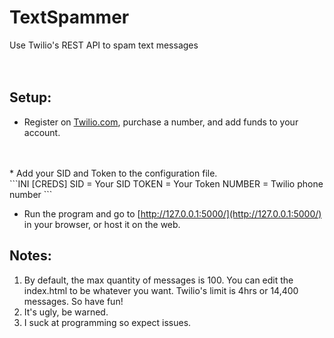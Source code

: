 # TextSpammer
 Use Twilio's REST API to spam text messages
 <br/>
 <br/>
 <br/>
 ## Setup:
 * Register on [Twilio.com](https://www.twilio.com/), purchase a number, and add funds to your account.
 <br/>
 <br/>
 * Add your SID and Token to the configuration file.
 <br/>
 ```INI
[CREDS]
SID = Your SID
TOKEN = Your Token
NUMBER = Twilio phone number
``` 

* Run the program and go to [http://127.0.0.1:5000/](http://127.0.0.1:5000/) in your browser, or host it on the web.

## Notes:

1. By default, the max quantity of messages is 100. You can edit the index.html to be whatever you want. Twilio's limit is 4hrs or 14,400 messages. So have fun!
2. It's ugly, be warned.
3. I suck at programming so expect issues. 